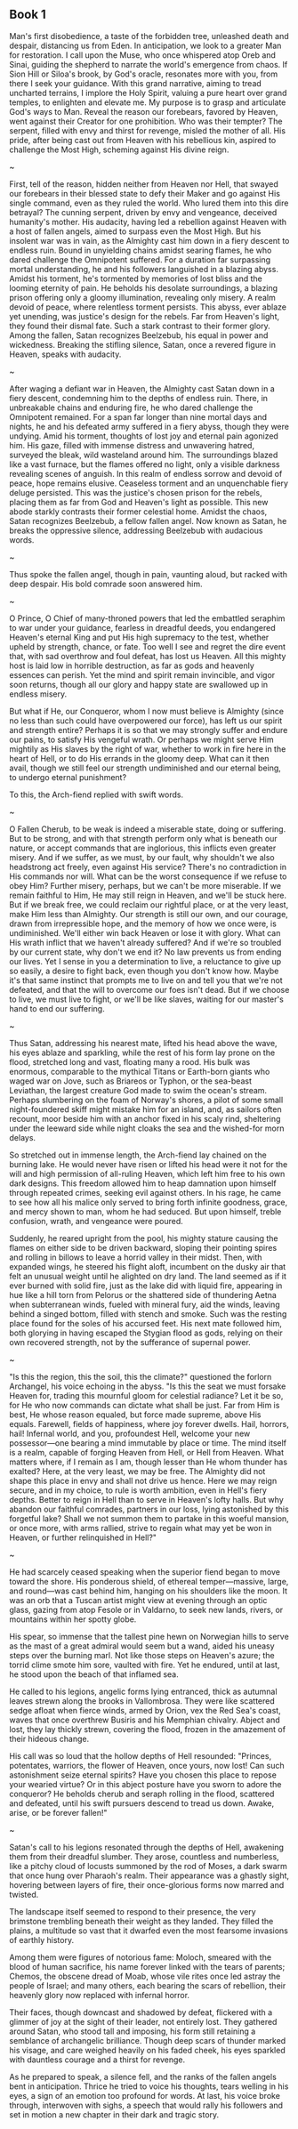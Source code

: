 ## Book 1

Man's first disobedience, a taste of the forbidden tree, unleashed death and despair, distancing us from Eden. In anticipation, we look to a greater Man for restoration. I call upon the Muse, who once whispered atop Oreb and Sinai, guiding the shepherd to narrate the world's emergence from chaos. If Sion Hill or Siloa's brook, by God's oracle, resonates more with you, from there I seek your guidance. With this grand narrative, aiming to tread uncharted terrains, I implore the Holy Spirit, valuing a pure heart over grand temples, to enlighten and elevate me. My purpose is to grasp and articulate God's ways to Man. Reveal the reason our forebears, favored by Heaven, went against their Creator for one prohibition. Who was their tempter? The serpent, filled with envy and thirst for revenge, misled the mother of all. His pride, after being cast out from Heaven with his rebellious kin, aspired to challenge the Most High, scheming against His divine reign.

~

First, tell of the reason, hidden neither from Heaven nor Hell, that swayed our forebears in their blessed state to defy their Maker and go against His single command, even as they ruled the world. Who lured them into this dire betrayal? The cunning serpent, driven by envy and vengeance, deceived humanity's mother. His audacity, having led a rebellion against Heaven with a host of fallen angels, aimed to surpass even the Most High. But his insolent war was in vain, as the Almighty cast him down in a fiery descent to endless ruin. Bound in unyielding chains amidst searing flames, he who dared challenge the Omnipotent suffered. For a duration far surpassing mortal understanding, he and his followers languished in a blazing abyss. Amidst his torment, he's tormented by memories of lost bliss and the looming eternity of pain. He beholds his desolate surroundings, a blazing prison offering only a gloomy illumination, revealing only misery. A realm devoid of peace, where relentless torment persists. This abyss, ever ablaze yet unending, was justice's design for the rebels. Far from Heaven's light, they found their dismal fate. Such a stark contrast to their former glory. Among the fallen, Satan recognizes Beelzebub, his equal in power and wickedness. Breaking the stifling silence, Satan, once a revered figure in Heaven, speaks with audacity.

~

After waging a defiant war in Heaven, the Almighty cast Satan down in a fiery descent, condemning him to the depths of endless ruin. There, in unbreakable chains and enduring fire, he who dared challenge the Omnipotent remained. For a span far longer than nine mortal days and nights, he and his defeated army suffered in a fiery abyss, though they were undying. Amid his torment, thoughts of lost joy and eternal pain agonized him. His gaze, filled with immense distress and unwavering hatred, surveyed the bleak, wild wasteland around him. The surroundings blazed like a vast furnace, but the flames offered no light, only a visible darkness revealing scenes of anguish. In this realm of endless sorrow and devoid of peace, hope remains elusive. Ceaseless torment and an unquenchable fiery deluge persisted. This was the justice's chosen prison for the rebels, placing them as far from God and Heaven's light as possible. This new abode starkly contrasts their former celestial home. Amidst the chaos, Satan recognizes Beelzebub, a fellow fallen angel. Now known as Satan, he breaks the oppressive silence, addressing Beelzebub with audacious words.

~

Thus spoke the fallen angel, though in pain, vaunting aloud, but racked with deep despair. His bold comrade soon answered him.

~

O Prince, O Chief of many-throned powers that led the embattled seraphim to war under your guidance, fearless in dreadful deeds, you endangered Heaven's eternal King and put His high supremacy to the test, whether upheld by strength, chance, or fate. Too well I see and regret the dire event that, with sad overthrow and foul defeat, has lost us Heaven. All this mighty host is laid low in horrible destruction, as far as gods and heavenly essences can perish. Yet the mind and spirit remain invincible, and vigor soon returns, though all our glory and happy state are swallowed up in endless misery.

But what if He, our Conqueror, whom I now must believe is Almighty (since no less than such could have overpowered our force), has left us our spirit and strength entire? Perhaps it is so that we may strongly suffer and endure our pains, to satisfy His vengeful wrath. Or perhaps we might serve Him mightily as His slaves by the right of war, whether to work in fire here in the heart of Hell, or to do His errands in the gloomy deep. What can it then avail, though we still feel our strength undiminished and our eternal being, to undergo eternal punishment?

To this, the Arch-fiend replied with swift words.

~

O Fallen Cherub, to be weak is indeed a miserable state, doing or suffering. But to be strong, and with that strength perform only what is beneath our nature, or accept commands that are inglorious, this inflicts even greater misery. And if we suffer, as we must, by our fault, why shouldn't we also headstrong act freely, even against His service? There's no contradiction in His commands nor will. What can be the worst consequence if we refuse to obey Him? Further misery, perhaps, but we can't be more miserable. If we remain faithful to Him, He may still reign in Heaven, and we'll be stuck here. But if we break free, we could reclaim our rightful place, or at the very least, make Him less than Almighty. Our strength is still our own, and our courage, drawn from irrepressible hope, and the memory of how we once were, is undiminished. We'll either win back Heaven or lose it with glory. What can His wrath inflict that we haven't already suffered? And if we're so troubled by our current state, why don't we end it? No law prevents us from ending our lives. Yet I sense in you a determination to live, a reluctance to give up so easily, a desire to fight back, even though you don't know how. Maybe it's that same instinct that prompts me to live on and tell you that we're not defeated, and that the will to overcome our foes isn't dead. But if we choose to live, we must live to fight, or we'll be like slaves, waiting for our master's hand to end our suffering.

~

Thus Satan, addressing his nearest mate, lifted his head above the wave, his eyes ablaze and sparkling, while the rest of his form lay prone on the flood, stretched long and vast, floating many a rood. His bulk was enormous, comparable to the mythical Titans or Earth-born giants who waged war on Jove, such as Briareos or Typhon, or the sea-beast Leviathan, the largest creature God made to swim the ocean's stream. Perhaps slumbering on the foam of Norway's shores, a pilot of some small night-foundered skiff might mistake him for an island, and, as sailors often recount, moor beside him with an anchor fixed in his scaly rind, sheltering under the leeward side while night cloaks the sea and the wished-for morn delays.

So stretched out in immense length, the Arch-fiend lay chained on the burning lake. He would never have risen or lifted his head were it not for the will and high permission of all-ruling Heaven, which left him free to his own dark designs. This freedom allowed him to heap damnation upon himself through repeated crimes, seeking evil against others. In his rage, he came to see how all his malice only served to bring forth infinite goodness, grace, and mercy shown to man, whom he had seduced. But upon himself, treble confusion, wrath, and vengeance were poured.

Suddenly, he reared upright from the pool, his mighty stature causing the flames on either side to be driven backward, sloping their pointing spires and rolling in billows to leave a horrid valley in their midst. Then, with expanded wings, he steered his flight aloft, incumbent on the dusky air that felt an unusual weight until he alighted on dry land. The land seemed as if it ever burned with solid fire, just as the lake did with liquid fire, appearing in hue like a hill torn from Pelorus or the shattered side of thundering Aetna when subterranean winds, fueled with mineral fury, aid the winds, leaving behind a singed bottom, filled with stench and smoke. Such was the resting place found for the soles of his accursed feet. His next mate followed him, both glorying in having escaped the Stygian flood as gods, relying on their own recovered strength, not by the sufferance of supernal power.

~

"Is this the region, this the soil, this the climate?" questioned the forlorn Archangel, his voice echoing in the abyss. "Is this the seat we must forsake Heaven for, trading this mournful gloom for celestial radiance? Let it be so, for He who now commands can dictate what shall be just. Far from Him is best, He whose reason equaled, but force made supreme, above His equals. Farewell, fields of happiness, where joy forever dwells. Hail, horrors, hail! Infernal world, and you, profoundest Hell, welcome your new possessor—one bearing a mind immutable by place or time. The mind itself is a realm, capable of forging Heaven from Hell, or Hell from Heaven. What matters where, if I remain as I am, though lesser than He whom thunder has exalted? Here, at the very least, we may be free. The Almighty did not shape this place in envy and shall not drive us hence. Here we may reign secure, and in my choice, to rule is worth ambition, even in Hell's fiery depths. Better to reign in Hell than to serve in Heaven's lofty halls. But why abandon our faithful comrades, partners in our loss, lying astonished by this forgetful lake? Shall we not summon them to partake in this woeful mansion, or once more, with arms rallied, strive to regain what may yet be won in Heaven, or further relinquished in Hell?"

~

He had scarcely ceased speaking when the superior fiend began to move toward the shore. His ponderous shield, of ethereal temper—massive, large, and round—was cast behind him, hanging on his shoulders like the moon. It was an orb that a Tuscan artist might view at evening through an optic glass, gazing from atop Fesole or in Valdarno, to seek new lands, rivers, or mountains within her spotty globe.

His spear, so immense that the tallest pine hewn on Norwegian hills to serve as the mast of a great admiral would seem but a wand, aided his uneasy steps over the burning marl. Not like those steps on Heaven's azure; the torrid clime smote him sore, vaulted with fire. Yet he endured, until at last, he stood upon the beach of that inflamed sea.

He called to his legions, angelic forms lying entranced, thick as autumnal leaves strewn along the brooks in Vallombrosa. They were like scattered sedge afloat when fierce winds, armed by Orion, vex the Red Sea's coast, waves that once overthrew Busiris and his Memphian chivalry. Abject and lost, they lay thickly strewn, covering the flood, frozen in the amazement of their hideous change.

His call was so loud that the hollow depths of Hell resounded: "Princes, potentates, warriors, the flower of Heaven, once yours, now lost! Can such astonishment seize eternal spirits? Have you chosen this place to repose your wearied virtue? Or in this abject posture have you sworn to adore the conqueror? He beholds cherub and seraph rolling in the flood, scattered and defeated, until his swift pursuers descend to tread us down. Awake, arise, or be forever fallen!"

~

Satan's call to his legions resonated through the depths of Hell, awakening them from their dreadful slumber. They arose, countless and numberless, like a pitchy cloud of locusts summoned by the rod of Moses, a dark swarm that once hung over Pharaoh's realm. Their appearance was a ghastly sight, hovering between layers of fire, their once-glorious forms now marred and twisted.

The landscape itself seemed to respond to their presence, the very brimstone trembling beneath their weight as they landed. They filled the plains, a multitude so vast that it dwarfed even the most fearsome invasions of earthly history.

Among them were figures of notorious fame: Moloch, smeared with the blood of human sacrifice, his name forever linked with the tears of parents; Chemos, the obscene dread of Moab, whose vile rites once led astray the people of Israel; and many others, each bearing the scars of rebellion, their heavenly glory now replaced with infernal horror.

Their faces, though downcast and shadowed by defeat, flickered with a glimmer of joy at the sight of their leader, not entirely lost. They gathered around Satan, who stood tall and imposing, his form still retaining a semblance of archangelic brilliance. Though deep scars of thunder marked his visage, and care weighed heavily on his faded cheek, his eyes sparkled with dauntless courage and a thirst for revenge.

As he prepared to speak, a silence fell, and the ranks of the fallen angels bent in anticipation. Thrice he tried to voice his thoughts, tears welling in his eyes, a sign of an emotion too profound for words. At last, his voice broke through, interwoven with sighs, a speech that would rally his followers and set in motion a new chapter in their dark and tragic story.
